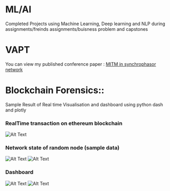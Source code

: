# ML/AI

Completed Projects using Machine Learning, Deep learning and NLP during assignments/freinds assignments/buisness problem and capstones


# VAPT 

You can view my published conference paper :
[MITM in synchrophasor network](https://github.com/amitt00/Projects/blob/main/Published%20Papers/MITM_in%20synchrophasor%20network_NPSC.pdf)

# Blockchain Forensics::

Sample Result of Real time Visualisation and dashboard using python dash and plotly 


### RealTime transaction on ethereum blockchain
![Alt Text](https://github.com/amitt00/Projects/blob/main/Published%20Papers/LiveTransactions.gif)
### Network state of random node (sample data)
![Alt Text](https://github.com/amitt00/Projects/blob/main/Published%20Papers/network_state_less_active_node.gif)
![Alt Text](https://github.com/amitt00/Projects/blob/main/Published%20Papers/network_state_over%20month.gif)
### Dashboard
![Alt Text](https://github.com/amitt00/Projects/blob/main/Published%20Papers/dashboard_basic.gif)
![Alt Text](https://github.com/amitt00/Projects/blob/main/Published%20Papers/Screenshot%202023-03-24%20054829.png)
